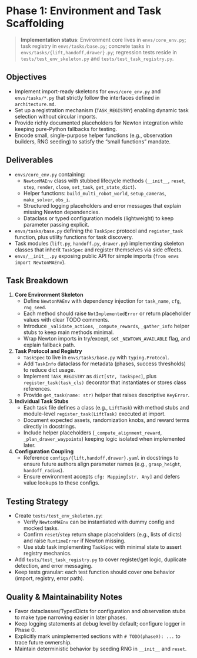 # Phase 1: Environment and Task Scaffolding

> **Implementation status**: Environment core lives in `envs/core_env.py`; task registry in `envs/tasks/base.py`; concrete tasks in `envs/tasks/{lift,handoff,drawer}.py`; regression tests reside in `tests/test_env_skeleton.py` and `tests/test_task_registry.py`.

## Objectives
- Implement import-ready skeletons for `envs/core_env.py` and `envs/tasks/*.py` that strictly follow the interfaces defined in `architecture.md`.
- Set up a registration mechanism (`TASK_REGISTRY`) enabling dynamic task selection without circular imports.
- Provide richly documented placeholders for Newton integration while keeping pure-Python fallbacks for testing.
- Encode small, single-purpose helper functions (e.g., observation builders, RNG seeding) to satisfy the “small functions” mandate.

## Deliverables
- `envs/core_env.py` containing:
  - `NewtonMAEnv` class with stubbed lifecycle methods (`__init__`, `reset`, `step`, `render`, `close`, `set_task`, `get_state_dict`).
  - Helper functions: `build_multi_robot_world`, `setup_cameras`, `make_solver`, `obs_i`.
  - Structured logging placeholders and error messages that explain missing Newton dependencies.
  - Dataclass or typed configuration models (lightweight) to keep parameter passing explicit.
- `envs/tasks/base.py` defining the `TaskSpec` protocol and `register_task` function, plus utility functions for task discovery.
- Task modules (`lift.py`, `handoff.py`, `drawer.py`) implementing skeleton classes that inherit `TaskSpec` and register themselves via side effects.
- `envs/__init__.py` exposing public API for simple imports (`from envs import NewtonMAEnv`).

## Task Breakdown
1. **Core Environment Skeleton**
   - Define `NewtonMAEnv` with dependency injection for `task_name`, `cfg`, `rng_seed`.
   - Each method should raise `NotImplementedError` or return placeholder values with clear TODO comments.
   - Introduce `_validate_actions`, `_compute_rewards`, `_gather_info` helper stubs to keep main methods minimal.
   - Wrap Newton imports in try/except, set `_NEWTOWN_AVAILABLE` flag, and explain fallback path.
2. **Task Protocol and Registry**
   - `TaskSpec` to live in `envs/tasks/base.py` with `typing.Protocol`.
   - Add `TaskInfo` dataclass for metadata (phases, success thresholds) to reduce dict usage.
   - Implement `TASK_REGISTRY` as `dict[str, TaskSpec]`, plus `register_task(task_cls)` decorator that instantiates or stores class references.
   - Provide `get_task(name: str)` helper that raises descriptive `KeyError`.
3. **Individual Task Stubs**
   - Each task file defines a class (e.g., `LiftTask`) with method stubs and module-level `register_task(LiftTask)` executed at import.
   - Document expected assets, randomization knobs, and reward terms directly in docstrings.
   - Include helper placeholders (`_compute_alignment_reward`, `_plan_drawer_waypoints`) keeping logic isolated when implemented later.
4. **Configuration Coupling**
   - Reference `configs/{lift,handoff,drawer}.yaml` in docstrings to ensure future authors align parameter names (e.g., `grasp_height`, `handoff_radius`).
   - Ensure environment accepts `cfg: Mapping[str, Any]` and defers value lookups to these configs.

## Testing Strategy
- Create `tests/test_env_skeleton.py`:
  - Verify `NewtonMAEnv` can be instantiated with dummy config and mocked tasks.
  - Confirm `reset`/`step` return shape placeholders (e.g., lists of dicts) and raise `RuntimeError` if Newton missing.
  - Use stub task implementing `TaskSpec` with minimal state to assert registry mechanics.
- Add `tests/test_task_registry.py` to cover register/get logic, duplicate detection, and error messaging.
- Keep tests granular: each test function should cover one behavior (import, registry, error path).

## Quality & Maintainability Notes
- Favor dataclasses/TypedDicts for configuration and observation stubs to make type narrowing easier in later phases.
- Keep logging statements at debug level by default; configure logger in Phase 0.
- Explicitly mark unimplemented sections with `# TODO(phaseX): ...` to trace future ownership.
- Maintain deterministic behavior by seeding RNG in `__init__` and `reset`.
